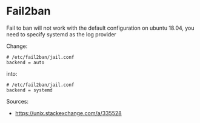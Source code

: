 # Fail2ban

Fail to ban will not work with the default configuration on ubuntu 18.04, you
need to specify systemd as the log provider

Change:
```
# /etc/fail2ban/jail.conf
backend = auto
```

into:
```
# /etc/fail2ban/jail.conf
backend = systemd
```
Sources:
* https://unix.stackexchange.com/a/335528
